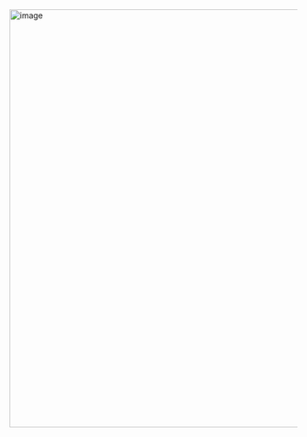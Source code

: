<img width="741" height="733" alt="image" src="https://github.com/user-attachments/assets/c0bef466-eb5b-4dd8-ad6f-597a7e481c84" />
